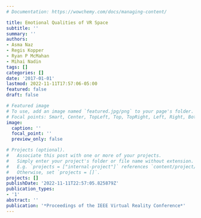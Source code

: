 ```yaml
---
# Documentation: https://wowchemy.com/docs/managing-content/

title: Emotional Qualities of VR Space
subtitle: ''
summary: ''
authors:
- Asma Naz
- Regis Kopper
- Ryan P McMahan
- Mihai Nadin
tags: []
categories: []
date: '2017-01-01'
lastmod: 2022-11-11T17:57:06-05:00
featured: false
draft: false

# Featured image
# To use, add an image named `featured.jpg/png` to your page's folder.
# Focal points: Smart, Center, TopLeft, Top, TopRight, Left, Right, BottomLeft, Bottom, BottomRight.
image:
  caption: ''
  focal_point: ''
  preview_only: false

# Projects (optional).
#   Associate this post with one or more of your projects.
#   Simply enter your project's folder or file name without extension.
#   E.g. `projects = ["internal-project"]` references `content/project/deep-learning/index.md`.
#   Otherwise, set `projects = []`.
projects: []
publishDate: '2022-11-11T22:57:05.825879Z'
publication_types:
- '1'
abstract: ''
publication: '*Proceedings of the IEEE Virtual Reality Conference*'
---
```


